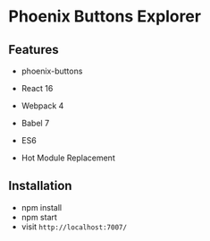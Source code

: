# Phoenix Buttons Explorer

## Features

* phoenix-buttons

* React 16
* Webpack 4
* Babel 7
* ES6
* Hot Module Replacement

## Installation

* npm install
* npm start
* visit `http://localhost:7007/`
